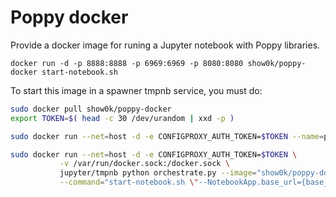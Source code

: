 # Poppy docker
Provide a docker image for runing a Jupyter notebook with Poppy libraries.


```
docker run -d -p 8888:8888 -p 6969:6969 -p 8080:8080 show0k/poppy-docker start-notebook.sh
```


To start this image in a spawner tmpnb service, you must do:

```bash
sudo docker pull show0k/poppy-docker
export TOKEN=$( head -c 30 /dev/urandom | xxd -p )

sudo docker run --net=host -d -e CONFIGPROXY_AUTH_TOKEN=$TOKEN --name=proxy jupyter/configurable-http-proxy --default-target http://127.0.0.1:9999

sudo docker run --net=host -d -e CONFIGPROXY_AUTH_TOKEN=$TOKEN \
           -v /var/run/docker.sock:/docker.sock \
           jupyter/tmpnb python orchestrate.py --image="show0k/poppy-docker" \
           --command="start-notebook.sh \"--NotebookApp.base_url={base_path} --NotebookApp.allow_origin='*' --port={port}\""
```

